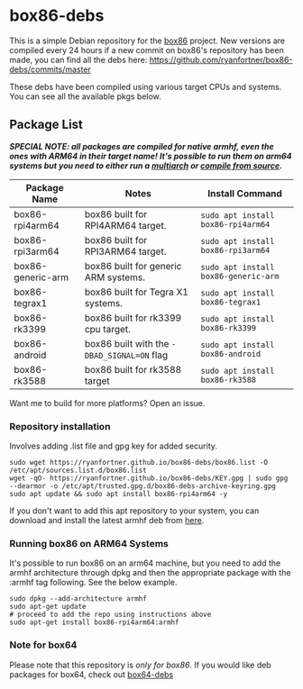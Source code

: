 # box86-debs

This is a simple Debian repository for the [box86](https://github.com/ptitSeb/box86) project. New versions are compiled every 24 hours if a new commit on box86's repository has been made, you can find all the debs here: https://github.com/ryanfortner/box86-debs/commits/master

These debs have been compiled using various target CPUs and systems. You can see all the available pkgs below.

## Package List
***SPECIAL NOTE: all packages are compiled for native armhf, even the ones with ARM64 in their target name! It's possible to run them on arm64 systems but you need to either run a [multiarch](https://github.com/ryanfortner/box86-debs#running-box86-on-arm64-systems) or [compile from source](https://github.com/ptitSeb/box86/blob/master/docs/COMPILE.md#for-other-arm64-64bits-linux-platform).***

Package Name | Notes | Install Command |
------------ | ------------- | ------------- |
| box86-rpi4arm64 | box86 built for RPI4ARM64 target. | `sudo apt install box86-rpi4arm64` |
| box86-rpi3arm64 | box86 built for RPI3ARM64 target. | `sudo apt install box86-rpi3arm64` |
| box86-generic-arm | box86 built for generic ARM systems. | `sudo apt install box86-generic-arm` |
| box86-tegrax1 | box86 built for Tegra X1 systems. | `sudo apt install box86-tegrax1` |
| box86-rk3399 | box86 built for rk3399 cpu target. | `sudo apt install box86-rk3399` |
| box86-android | box86 built with the `-DBAD_SIGNAL=ON` flag | `sudo apt install box86-android` |
| box86-rk3588 | box86 built for rk3588 target | `sudo apt install box86-rk3588` |

Want me to build for more platforms? Open an issue. 

### Repository installation
Involves adding .list file and gpg key for added security.
```
sudo wget https://ryanfortner.github.io/box86-debs/box86.list -O /etc/apt/sources.list.d/box86.list
wget -qO- https://ryanfortner.github.io/box86-debs/KEY.gpg | sudo gpg --dearmor -o /etc/apt/trusted.gpg.d/box86-debs-archive-keyring.gpg 
sudo apt update && sudo apt install box86-rpi4arm64 -y
```

If you don't want to add this apt repository to your system, you can download and install the latest armhf deb from [here](https://github.com/ryanfortner/box86-debs/tree/master/debian).

### Running box86 on ARM64 Systems
It's possible to run box86 on an arm64 machine, but you need to add the armhf architecture through dpkg and then the appropriate package with the :armhf tag following. See the below example.
```
sudo dpkg --add-architecture armhf
sudo apt-get update
# proceed to add the repo using instructions above
sudo apt-get install box86-rpi4arm64:armhf
```

### Note for box64

Please note that this repository is *only for box86*. If you would like deb packages for box64, check out [box64-debs](https://github.com/ryanfortner/box64-debs)
